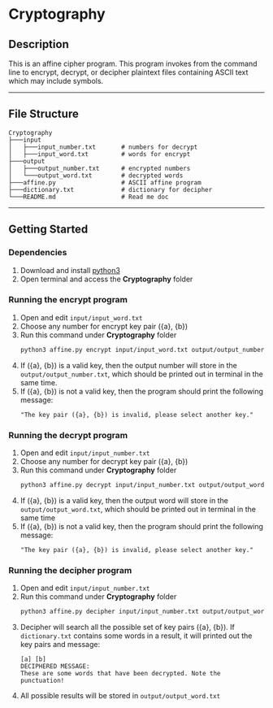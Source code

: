 # Cryptography

## Description
This is an affine cipher program. This program invokes from the command line to encrypt, decrypt, or decipher plaintext files containing ASCII text which may include symbols.


---
## File Structure
```
Cryptography
├───input                          
│   ├───input_number.txt       # numbers for decrypt
│   ├───input_word.txt         # words for encrypt
├───output                          
│   ├───output_number.txt      # encrypted numbers
│   └───output_word.txt        # decrypted words
├───affine.py                  # ASCII affine program
├───dictionary.txt             # dictionary for decipher
└───README.md                  # Read me doc
```
---

## Getting Started

### Dependencies

1. Download and install [python3](https://www.python.org/downloads/)
2. Open terminal and access the **Cryptography** folder

### Running the encrypt program
1. Open and edit ```input/input_word.txt```
2. Choose any number for encrypt key pair ({a}, {b})
3. Run this command under **Cryptography** folder
    ```bash
    python3 affine.py encrypt input/input_word.txt output/output_number.txt [a] [b]
    ```
4. If ({a}, {b}) is a valid key, then the output number will store in the ```output/output_number.txt```, which should be printed out in terminal in the same time.
5. If ({a}, {b}) is not a valid key, then the program should print the following message:
    ```
    "The key pair ({a}, {b}) is invalid, please select another key."
    ```

### Running the decrypt program
1. Open and edit ```input/input_number.txt```
2. Choose any number for decrypt key pair ({a}, {b})
3. Run this command under **Cryptography** folder
    ```bash
    python3 affine.py decrypt input/input_number.txt output/output_word.txt [a] [b]
    ```
4. If ({a}, {b}) is a valid key, then the output word will store in the ```output/output_word.txt```, which should be printed out in terminal in the same time
5. If ({a}, {b}) is not a valid key, then the program should print the following message:
    ```
    "The key pair ({a}, {b}) is invalid, please select another key."
    ```


### Running the decipher program
1. Open and edit ```input/input_number.txt```
2. Run this command under **Cryptography** folder
    ```bash
    python3 affine.py decipher input/input_number.txt output/output_word.txt dictionary.txt
    ```
3. Decipher will search all the possible set of key pairs ({a}, {b}). If ```dictionary.txt``` contains some words in a result, it will printed out the key pairs and message:
    ```
    [a] [b]
    DECIPHERED MESSAGE:
    These are some words that have been decrypted. Note the punctuation!
    ```
4. All possible results will be stored in ```output/output_word.txt```